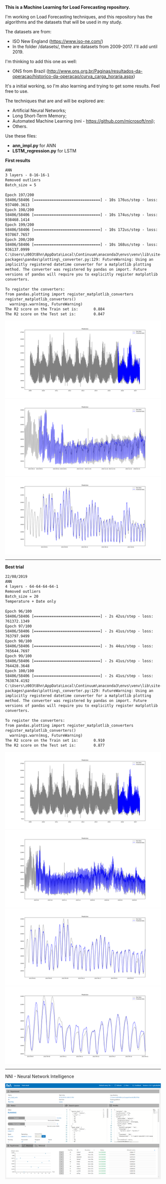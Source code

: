 **This is a Machine Learning for Load Forecasting repository.**

I'm working on Load Forecasting techniques, and this repository has the algorithms and the datasets that will be used in my study.

The datasets are from:
- ISO New England (https://www.iso-ne.com/)
- In the folder /datasets/, there are datasets from 2009-2017. I'll add until 2019.

I'm thinking to add this one as well:
- ONS from Brazil (http://www.ons.org.br/Paginas/resultados-da-operacao/historico-da-operacao/curva_carga_horaria.aspx)

It's a initial working, so I'm also learning and trying to get some results. Feel free to use.

The techniques that are and will be explored are:
- Artificial Neural Networks;
- Long Short-Term Memory;
- Automated Machine Learning (nni - https://github.com/microsoft/nni);
- Others.

Use these files:
* **ann_impl.py** for ANN
* **LSTM_regression.py** for LSTM


**First results**
```
ANN
3 layers - 8-16-16-1
Removed outliers
Batch_size = 5

Epoch 197/200
58406/58406 [==============================] - 10s 176us/step - loss: 937400.3613
Epoch 198/200
58406/58406 [==============================] - 10s 174us/step - loss: 938468.1414
Epoch 199/200
58406/58406 [==============================] - 10s 172us/step - loss: 937867.7657
Epoch 200/200
58406/58406 [==============================] - 10s 168us/step - loss: 936137.0999
C:\Users\z003t8hn\AppData\Local\Continuum\anaconda3\envs\venv\lib\site-packages\pandas\plotting\_converter.py:129: FutureWarning: Using an implicitly registered datetime converter for a matplotlib plotting method. The converter was registered by pandas on import. Future versions of pandas will require you to explicitly register matplotlib converters.

To register the converters:
from pandas.plotting import register_matplotlib_converters
register_matplotlib_converters()
  warnings.warn(msg, FutureWarning)
The R2 score on the Train set is:       0.884
The R2 score on the Test set is:        0.847

```
![ANN_01](/results/ANN_2009-2017_zoomout_outliers12.png)
![ANN_02](/results/ANN_2009-2017_zoomout_outliers12_2.png)
![ANN_03](/results/ANN_2009-2017_zoomin_outliers12.png)


-------

**Best trial**

```
22/08/2019
ANN
4 layers - 64-64-64-64-1
Removed outliers
Batch_size = 20
Temperature + Date only

Epoch 96/100
58406/58406 [==============================] - 2s 42us/step - loss: 761372.1349
Epoch 97/100
58406/58406 [==============================] - 2s 41us/step - loss: 763797.9499
Epoch 98/100
58406/58406 [==============================] - 3s 44us/step - loss: 765644.7697
Epoch 99/100
58406/58406 [==============================] - 2s 41us/step - loss: 764428.3648
Epoch 100/100
58406/58406 [==============================] - 2s 41us/step - loss: 763874.4192
C:\Users\z003t8hn\AppData\Local\Continuum\anaconda3\envs\venv\lib\site-packages\pandas\plotting\_converter.py:129: FutureWarning: Using an implicitly registered datetime converter for a matplotlib plotting method. The converter was registered by pandas on import. Future versions of pandas will require you to explicitly register matplotlib converters.

To register the converters:
from pandas.plotting import register_matplotlib_converters
register_matplotlib_converters()
  warnings.warn(msg, FutureWarning)
The R2 score on the Train set is:       0.910
The R2 score on the Test set is:        0.877
```

![ANN_220819_01](/results/ANN_2009-2017_64_4layers.png)
![ANN_220819_02](/results/ANN_2009-2017_64_4layers_2.png)
![ANN_220819_03](/results/ANN_2009-2017_64_4layers_3.png)
![ANN_220819_04](/results/ANN_2009-2017_64_4layers_4.png)




----------------
NNI - Neural Network Intelligence

![ANN_100919_01](/results/ANN_2009-2017_NNI_100919.PNG)
